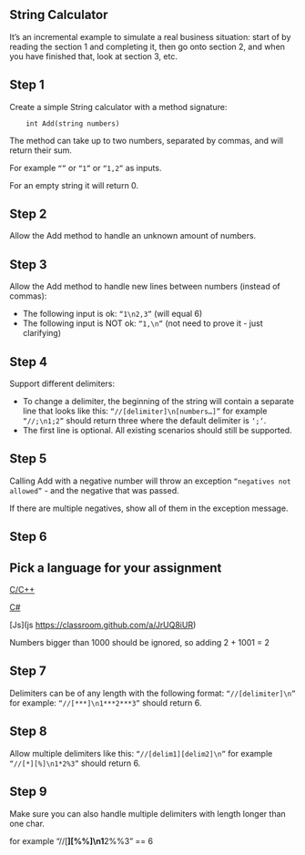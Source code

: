 ## String Calculator

It’s an incremental example to simulate a real business situation: start of by reading the section 1 and completing it, then go onto section 2, and when you have finished that, look at section 3, etc.

## Step 1

Create a simple String calculator with a method signature:

```
    int Add(string numbers)
```

The method can take up to two numbers, separated by commas, and will return their sum.

For example `“”` or `“1”` or `“1,2”` as inputs.

For an empty string it will return 0.

## Step 2

Allow the Add method to handle an unknown amount of numbers.

## Step 3

Allow the Add method to handle new lines between numbers (instead of commas):

- The following input is ok: `“1\n2,3”` (will equal 6)
- The following input is NOT ok: `“1,\n”` (not need to prove it - just clarifying)

## Step 4

Support different delimiters:

- To change a delimiter, the beginning of the string will contain a separate line that looks like this: `“//[delimiter]\n[numbers…]”` for example `“//;\n1;2”` should return three where the default delimiter is `‘;’`.
- The first line is optional. All existing scenarios should still be supported.

## Step 5

Calling Add with a negative number will throw an exception `“negatives not allowed”` - and the negative that was passed.

If there are multiple negatives, show all of them in the exception message.

## Step 6

## Pick a language for your assignment

[C/C++](https://classroom.github.com/a/9EHC8Avp)

[C#](https://classroom.github.com/a/ChrUH1Yv)

[Js](js https://classroom.github.com/a/JrUQ8iUR)


Numbers bigger than 1000 should be ignored, so adding 2 + 1001 = 2

## Step 7

Delimiters can be of any length with the following format: `“//[delimiter]\n”` for example: `“//[***]\n1***2***3”` should return 6.

## Step 8

Allow multiple delimiters like this: `“//[delim1][delim2]\n”` for example `“//[*][%]\n1*2%3”` should return 6.

## Step 9

Make sure you can also handle multiple delimiters with length longer than one char.

 for example  “//[**][%%]\n1**2%%3” == 6
